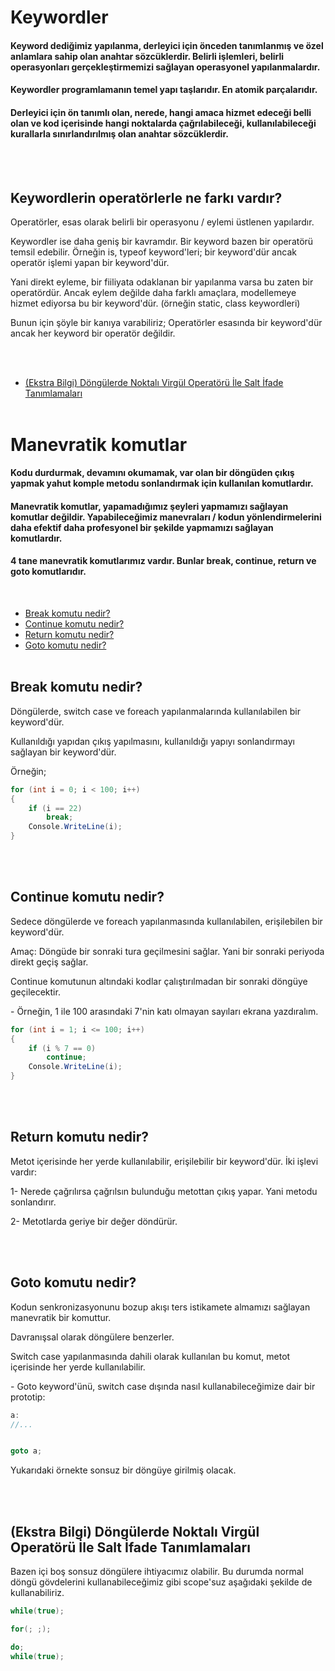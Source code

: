 # Keywordler
#### Keyword dediğimiz yapılanma, derleyici için önceden tanımlanmış ve özel anlamlara sahip olan anahtar sözcüklerdir. Belirli işlemleri, belirli operasyonları gerçekleştirmemizi sağlayan  operasyonel yapılanmalardır.
#### Keywordler programlamanın temel yapı taşlarıdır. En atomik parçalarıdır.
#### Derleyici için ön tanımlı olan, nerede, hangi amaca hizmet edeceği belli olan ve kod içerisinde hangi noktalarda çağrılabileceği, kullanılabileceği kurallarla sınırlandırılmış olan anahtar sözcüklerdir.   
<br><br>


<h2>Keywordlerin operatörlerle ne farkı vardır?</h2>
<p>Operatörler, esas olarak belirli bir operasyonu / eylemi üstlenen yapılardır.</p>
<p>
Keywordler ise daha geniş bir kavramdır. Bir keyword bazen bir operatörü temsil edebilir. 
Örneğin is, typeof keyword'leri; bir keyword'dür ancak operatör işlemi yapan bir keyword'dür. 
<p>
<p>
Yani direkt eyleme, bir fiiliyata odaklanan bir yapılanma varsa bu zaten bir operatördür. Ancak eylem değilde daha 
farklı amaçlara, modellemeye hizmet ediyorsa bu bir keyword'dür. (örneğin static, class keywordleri)
</p>
<p>Bunun için şöyle bir kanıya varabiliriz; Operatörler esasında bir keyword'dür ancak her keyword bir operatör değildir.</p>
<br><br>


* <a href="#extrainformation">(Ekstra Bilgi) Döngülerde Noktalı Virgül Operatörü İle Salt İfade Tanımlamaları</a>
<br><br>


# Manevratik komutlar
#### Kodu durdurmak, devamını okumamak, var olan bir döngüden çıkış yapmak yahut komple metodu sonlandırmak için kullanılan komutlardır.
#### Manevratik komutlar, yapamadığımız şeyleri yapmamızı sağlayan komutlar değildir. Yapabileceğimiz manevraları / kodun yönlendirmelerini daha efektif daha profesyonel bir şekilde yapmamızı sağlayan komutlardır.
#### 4 tane manevratik komutlarımız vardır. Bunlar break, continue, return ve goto komutlarıdır.
<br>


* <a href="#breakcommand">Break komutu nedir?</a>
* <a href="#continuecommand">Continue komutu nedir?</a>
* <a href="#returncommand">Return komutu nedir?</a>
* <a href="#gotocommand">Goto komutu nedir?</a>
<br><br>


<h2 id="breakcommand">Break komutu nedir?</h2>
<p>Döngülerde, switch case ve foreach yapılanmalarında kullanılabilen bir keyword'dür.</p>
<p>Kullanıldığı yapıdan çıkış yapılmasını, kullanıldığı yapıyı sonlandırmayı sağlayan bir keyword'dür.</p>
<p>Örneğin;</p>

```c#
for (int i = 0; i < 100; i++)
{
    if (i == 22)
        break;
    Console.WriteLine(i);
}
```
<br><br>


<h2 id="continuecommand">Continue komutu nedir?</h2>
<p>Sedece döngülerde ve foreach yapılanmasında kullanılabilen, erişilebilen bir keyword'dür.</p>
<p>Amaç: Döngüde bir sonraki tura geçilmesini sağlar. Yani bir sonraki periyoda direkt geçiş sağlar.</p>
<p>Continue komutunun altındaki kodlar çalıştırılmadan bir sonraki döngüye geçilecektir.</p>
<p>- Örneğin, 1 ile 100 arasındaki 7'nin katı olmayan sayıları ekrana yazdıralım.</p>

```c#
for (int i = 1; i <= 100; i++)
{
    if (i % 7 == 0)
        continue;
    Console.WriteLine(i);
}
```
<br><br>


<h2 id="returncommand">Return komutu nedir?</h2>
<p>Metot içerisinde her yerde kullanılabilir, erişilebilir bir keyword'dür. İki işlevi vardır:</p>
<p>1- Nerede çağrılırsa çağrılsın bulunduğu metottan çıkış yapar. Yani metodu sonlandırır.</p>
<p>2- Metotlarda geriye bir değer döndürür.</p>
<br><br>


<h2 id="gotocommand">Goto komutu nedir?</h2>
<p>Kodun senkronizasyonunu bozup akışı ters istikamete almamızı sağlayan manevratik bir komuttur.</p>
<p>Davranışsal olarak döngülere benzerler.</p>
<p>Switch case yapılanmasında dahili olarak kullanılan bu komut, metot içerisinde her yerde kullanılabilir.</p>
<p>- Goto keyword'ünü, switch case dışında nasıl kullanabileceğimize dair bir prototip:</p>

```c#
a:
//...


goto a;
```
<p>Yukarıdaki örnekte sonsuz bir döngüye girilmiş olacak.</p>
<br><br>


<h2 id="extrainformation">(Ekstra Bilgi) Döngülerde Noktalı Virgül Operatörü İle Salt İfade Tanımlamaları</h2>
<p>
Bazen içi boş sonsuz döngülere ihtiyacımız olabilir. Bu durumda normal döngü gövdelerini 
kullanabileceğimiz gibi scope'suz aşağıdaki şekilde de kullanabiliriz.
</p>

```c#
while(true);
```

```c#
for(; ;);
```

```c#
do;
while(true);
```






